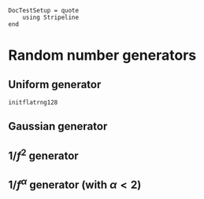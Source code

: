 ```@meta
DocTestSetup = quote
    using Stripeline
end
```

# Random number generators

## Uniform generator

```@docs
initflatrng128
```

## Gaussian generator

## $1/f^2$ generator

## $1/f^α$ generator (with $α < 2$)